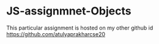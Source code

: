 # JS-assignmnet-Objects
This particular assignment is hosted on my other github id https://github.com/atulyaprakharcse20
